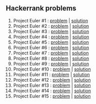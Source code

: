 ## Hackerrank problems

1. Project Euler #1 : [problem](https://www.hackerrank.com/contests/projecteuler/challenges/euler001/problem) | [solution](project_euler/001.cpp)
2. Project Euler #2 : [problem](https://www.hackerrank.com/contests/projecteuler/challenges/euler002/problem) | [solution](project_euler/002.cpp)
3. Project Euler #3 : [problem](https://www.hackerrank.com/contests/projecteuler/challenges/euler003/problem) | [solution](project_euler/003.cpp)
4. Project Euler #4 : [problem](https://www.hackerrank.com/contests/projecteuler/challenges/euler004/problem) | [solution](project_euler/004.cpp)
5. Project Euler #5 : [problem](https://www.hackerrank.com/contests/projecteuler/challenges/euler005/problem) | [solution](project_euler/005.cpp)
6. Project Euler #6 : [problem](https://www.hackerrank.com/contests/projecteuler/challenges/euler006/problem) | [solution](project_euler/006.cpp)
7. Project Euler #7 : [problem](https://www.hackerrank.com/contests/projecteuler/challenges/euler007/problem) | [solution](project_euler/007.cpp)
8. Project Euler #8 : [problem](https://www.hackerrank.com/contests/projecteuler/challenges/euler008/problem) | [solution](project_euler/008.cpp)
9. Project Euler #9 : [problem](https://www.hackerrank.com/contests/projecteuler/challenges/euler009/problem) | [solution](project_euler/009.cpp)
10. Project Euler #10 : [problem](https://www.hackerrank.com/contests/projecteuler/challenges/euler010/problem) | [solution](project_euler/010.cpp)
11. Project Euler #11 : [problem](https://www.hackerrank.com/contests/projecteuler/challenges/euler011/problem) | [solution](project_euler/011.cpp)
12. Project Euler #12 : [problem](https://www.hackerrank.com/contests/projecteuler/challenges/euler012/problem) | [solution](project_euler/012.cpp)
13. Project Euler #13 : [problem](https://www.hackerrank.com/contests/projecteuler/challenges/euler013/problem) | [solution](project_euler/013.cpp)
14. Project Euler #14 : [problem](https://www.hackerrank.com/contests/projecteuler/challenges/euler014/problem) | [solution](project_euler/014.cpp)
15. Project Euler #15 : [problem](https://www.hackerrank.com/contests/projecteuler/challenges/euler015/problem) | [solution](project_euler/015.cpp)
